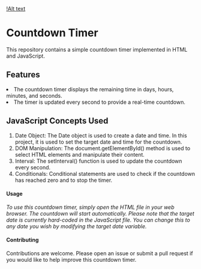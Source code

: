 [!Alt text]()
<h1>Countdown Timer</h1>
This repository contains a simple countdown timer implemented in HTML and JavaScript.

<h2>Features</h2>
<li>The countdown timer displays the remaining time in days, hours, minutes, and seconds.</li>
<li>The timer is updated every second to provide a real-time countdown.</li>

<h2>JavaScript Concepts Used</h2>
<ol><li>Date Object: The Date object is used to create a date and time. In this project, it is used to set the target date and time for the countdown.</li>
<li>DOM Manipulation: The document.getElementById() method is used to select HTML elements and manipulate their content.</li>
<li>Interval: The setInterval() function is used to update the countdown every second.</li>
<li>Conditionals: Conditional statements are used to check if the countdown has reached zero and to stop the timer.</li></ol>

<h4>Usage</h4>
<i>To use this countdown timer, simply open the HTML file in your web browser. The countdown will start automatically.
Please note that the target date is currently hard-coded in the JavaScript file. You can change this to any date you wish by modifying the target date variable.</i>

<h4>Contributing</h4>
Contributions are welcome. Please open an issue or submit a pull request if you would like to help improve this countdown timer.
